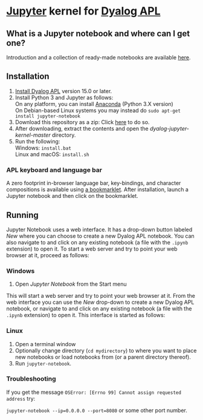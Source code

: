 # [Jupyter](http://jupyter.org/) kernel for [Dyalog APL](https://www.dyalog.com/)

## What is a Jupyter notebook and where can I get one?

Introduction and a collection of ready-made notebooks are available [here](https://github.com/Dyalog/dyalog-jupyter-notebooks#what-is-a-jupyter-notebook).

## Installation

1. [Install Dyalog APL](https://www.dyalog.com/download-zone.htm) version 15.0 or later.
1. Install Python 3 and Jupyter as follows:  
   On any platform, you can install [Anaconda](https://www.anaconda.com/download/) (Python 3.X version)  
   On Debian-based Linux systems you may instead do `sudo apt-get install jupyter-notebook`
1. Download this repository as a zip: Click [here](https://github.com/Dyalog/dyalog-jupyter-kernel/archive/master.zip) to do so.
1. After downloading, extract the contents and open the *dyalog-jupyter-kernel-master* directory.
1. Run the following:  
   Windows: `install.bat`  
   Linux and macOS: `install.sh`

### APL keyboard and language bar

A zero footprint in-browser language bar, key-bindings, and character compositions is available using [a bookmarklet](https://abrudz.github.io/lb/apl). After installation, launch a Jupyter notebook and then click on the bookmarklet.

## Running

Jupyter Notebook uses a web interface. It has a drop-down button labeled *New* where you can choose to create a new Dyalog APL notebook. You can also navigate to and click on any existing notebook (a file with the `.ipynb` extension) to open it.
To start a web server and try to point your web browser at it, proceed as follows:

### Windows
1. Open *Jupyter Notebook* from the Start menu

This will start a web server and try to point your web browser at it. From the web interface you can use the *New* drop-down to create a new Dyalog APL notebook, or navigate to and click on any existing notebook (a file with the `.ipynb` extension) to open it. This interface is started as follows:

### Linux
1. Open a terminal window  
1. Optionally change directory (`cd mydirectory`) to where you want to place new notebooks or load notebooks from (or a parent directory thereof).
1. Run `jupyter-notebook`.

### Troubleshooting

If you get the message `OSError: [Errno 99] Cannot assign requested address` try:

`jupyter-notebook --ip=0.0.0.0 --port=8080` or some other port number.
